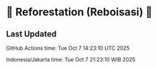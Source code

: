 
# 🌳 Reforestation (Reboisasi) 🌲

## Last Updated

GitHub Actions time: Tue Oct  7 14:23:10 UTC 2025

Indonesia/Jakarta time: Tue Oct  7 21:23:10 WIB 2025

